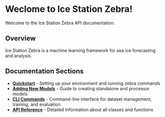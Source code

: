 # Weclome to Ice Station Zebra!

Welcome to the Ice Station Zebra API documentation.

## Overview

Ice Station Zebra is a machine learning framework for sea ice forecasting and analysis.

## Documentation Sections

- **[Quickstart](quickstart.md)** - Setting up your environment and running zebra commands
- **[Adding New Models](adding-new-models.md)** - Guide to creating standalone and processor models
- **[CLI Commands](cli.md)** - Command-line interface for dataset management, training, and evaluation
- **[API Reference](api/index.md)** - Detailed information about all classes and functions
